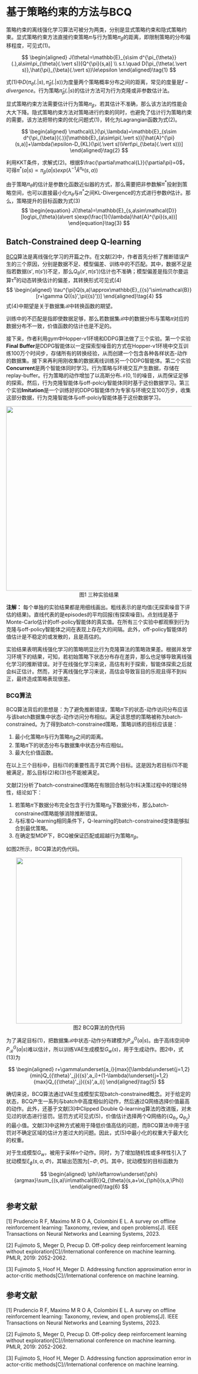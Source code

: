 # 基于策略约束的方法与BCQ

策略约束的离线强化学习算法可被分为两类，分别是显式策略约束和隐式策略约束。显式策略约束方法直接约束策略$\pi$与行为策略$\pi_{\beta}$的距离，即限制策略的分布偏移程度，可见式(1)。

$$
\begin{aligned}
J(\theta)=\mathbb{E}_{s\sim d^{\pi_{\theta}}(.),a\sim\pi_{\theta}(.\vert s)}[Q^{\pi}(s,a)] \\
s.t.\quad D(\pi_{\theta(.\vert s)},\hat{\pi}_{\beta}(.\vert s))\le\epsilon
\end{aligned}\tag{1}
$$

式(1)中$D(\pi_{\theta}(.\vert s),\hat{\pi}_{\beta}(.\vert s))$为度量两个策略概率分布之间的距离，常见的度量是$f-divergence$。行为策略$\hat{\pi}_{\beta}(.\vert s)$的估计方法可为行为克隆或非参数估计法。

显式策略约束方法需要估计行为策略$\pi_{\beta}$，若其估计不准确，那么该方法的性能会大大下降。隐式策略约束方法对策略进行约束的同时，也避免了估计行为策略约束的需要。该方法把带约束的优化问题式(1)，转化为Lagrangian函数为式(2)。

$$
\begin{aligned}
\mathcal{L}(\pi,\lambda)=\mathbb{E}_{s\sim d^{\pi_{\beta}}(.)}[\mathbb{E}_{a\sim\pi(.\vert s)}[\hat{A}^{\pi}(s,a)]+\lambda(\epsilon-D_{KL}(\pi(.\vert s)\Vert\pi_{\beta}(.\vert s)))]
\end{aligned}\tag{2}
$$

利用KKT条件，求解式(2)。根据$\frac{\partial\mathcal{L}}{\partial\pi}=0$，可得$\pi^{*}(a\vert s)\propto\pi_{\beta}(a\vert s)exp(\lambda^{-1}\hat{A}^{\pi_k}(s,a))$

由于策略$\pi_{\theta}$的估计是参数化函数近似器的方式，那么需要把非参数解$\pi^{*}$投射到策略空间，也可以直接最小化$\pi_{\theta}$与$\pi^{*}$之间KL-Divergence的方式进行参数$\theta$估计。那么，策略提升的目标函数为式(3)
$$
\begin{equation}
J(\theta)=\mathbb{E}_{s,a\sim\mathcal{D}}[log\pi_{\theta}(a\vert s)exp(\frac{1}{\lambda}\hat{A}^{\pi}(s,a))]
\end{equation}\tag{3}
$$


## Batch-Constrained deep Q-learning

[BCQ](https://arxiv.org/abs/1812.02900 "BCQ")算法是离线强化学习的开篇之作。在文献[2]中，作者首先分析了推断错误产生的三个原因，分别是数据不足、模型偏差、训练中的不匹配。其中，数据不足是指若数据$({s}',\pi({s}'))$不足，那么$Q_{\theta}({s}',\pi({s}'))$估计也不准确；模型偏差是指贝尔曼运算$\mathcal{\tau}^{\pi}$的动态转换估计的偏差，其转换形式可见式(4)
$$
\begin{aligned}
\tau^{\pi}Q(s,a)\approx\mathbb{E}_{{s}'\sim\mathcal{B}}[r+\gamma Q({s}',\pi({s}'))]
\end{aligned}\tag{4}
$$
式(4)中期望是关于数据集$\mathcal{B}$中转换函数的期望。

训练中的不匹配是指即使数据足够，那么若数据集$\mathcal{B}$中的数据分布与策略$\pi$对应的数据分布不一致，价值函数的估计也是不足的。

接下来，作者利用gym中Hopper-v1环境和DDPG算法做了三个实验。第一个实验**Final Buffer**是DDPG智能体以一定探索型噪音的方式在Hopper-v1环境中交互训练100万个时间步，存储所有的转换经验，从而创建一个包含各种各样状态-动作的数据集。接下来再利用刚收集的数据离线训练另一个DDPG智能体。第二个实验**Concurrent**是两个智能体同时学习。行为策略与环境交互产生数据，存储在replay-buffer。行为策略的动作增加了以高斯分布$\mathcal{N}(0,1)$的噪音，从而保证足够的探索。然后，行为克隆智能体与off-polciy智能体同时基于这份数据学习。第三个实验**Imitation**是一个训练好的DDPG智能体作为专家与环境交互100万步，收集这部分数据，行为克隆智能体与off-polciy智能体基于这份数据学习。

<div align="center">
  <img src="https://www.robotech.ink/usr/uploads/2024/02/4197641534.png" width=600 height=500/>
</div>
<div align="center">
  图1 三种实验结果
</div>


**注解：** 每个单独的实验结果都是用细线画出。粗线表示的是均值(无探索噪音下评估的结果)。直线代表的是episodes的平均回报(有探索噪音)。点划线是基于Monte-Carlo估计的off-policy智能体的真实值。在所有三个实验中都观察到行为克隆与off-policy智能体之间在表现上存在大的间隔。此外，off-policy智能体的值估计是不稳定的或发散的，且是高估的。

实验结果表明离线强化学习的策略明显比行为克隆算法的策略效果差。根据并发学习环境下的结果，可知，若初始策略下状态分布存在差异，那么也足够导致离线强化学习的推断错误。对于在线强化学习来说，高估有利于探索，智能体探索之后就会纠正估计。然而，对于离线强化学习来说，高估会导致盲目的乐观且得不到纠正，最终造成策略表现很差。



### BCQ算法

BCQ算法背后的思想是：为了避免推断错误，策略$\pi$下的状态-动作访问分布应该与该batch数据集中状态-动作访问分布相似。满足该思想的策略被称为batch-constrained。为了得到batch-constrained策略，策略训练的目标应该是：

1. 最小化策略$\pi$与行为策略$\pi_{\beta}$之间的距离。
2. 策略$\pi$下的状态分布与数据集中状态分布应相似。
3. 最大化价值函数。

在以上三个目标中，目标(1)的重要性高于其它两个目标。这是因为若目标(1)不能被满足，那么目标(2)和(3)也不能被满足。

文献[2]分析了batch-constrained策略在有限回合制马尔科决策过程中的理论特性，结论如下：

1. 若策略$\pi$下数据分布完全包含于行为策略$\pi_{\beta}$下数据分布，那么batch-constrained策略能够消除推断错误。
2. 与标准Q-learning相同条件下，Q-learning的batch-constrained变体能够拟合到最优策略。
3. 在确定型MDP下，BCQ被保证匹配或超越行为策略$\pi_{\beta}$。

如图2所示，BCQ算法的伪代码。

<div align="center">
  <img src="https://www.robotech.ink/usr/uploads/2024/02/4041576793.png" width=450 />
</div>
<div align="center">
  图2 BCQ算法的伪代码
</div>



为了满足目标(1)，把数据集$\mathcal{B}$中状态-动作分布建模为$P^G_{\mathcal{B}}(a\vert s)$。由于高纬空间中$P^G_{\mathcal{B}}(a\vert s)$难以估计，所以训练VAE生成模型$G_w(s)$，用于生成动作。图2中，式(13)为

$$
\begin{aligned}
r+\gamma\underset{a_i}{max}[\lambda\underset{j=1,2}{min}Q_{{\theta}'_j}({s}',a_i)+(1-\lambda)\underset{j=1,2}{max}Q_{{\theta}'_j}({s}',a_i)]
\end{aligned}\tag{5}
$$

确切来说，BCQ算法通过VAE生成模型实现batch-constrained概念。对于给定的状态，BCQ产生一系列与batch中高度相似的动作，然后通过Q网络选择价值最高的动作。此外，还基于文献[3]中Clipped Double Q-learning算法的改进版，对未见过的状态进行惩罚。惩罚方式可见式(5)，价值估计选择两个Q网络的$\{Q_{\theta_1},Q_{\theta_2}\}$的最小值。文献[3]中这种方式被用于降低价值高估的问题，而BCQ算法中用于惩罚对不确定区域的估计方差过大的问题。因此，式(5)中最小化的权重大于最大化的权重。

对于生成模型$G_{w}$，被用于采样$n$个动作。同时，为了增加随机性或多样性引入了扰动模型$\xi_{\phi}(s,a,\Phi)$，其输出范围为$[-\Phi,\Phi]$。其中，扰动模型的目标函数为

$$
\begin{aligned}
\phi\leftarrow\underset{\phi}{argmax}\sum_{(s,a)\in\mathcal{B}}Q_{\theta}(s,a+\xi_{\phi}(s,a,\Phi))
\end{aligned}\tag{6}
$$


## 参考文献

[1] Prudencio R F, Maximo M R O A, Colombini E L. A survey on offline reinforcement learning: Taxonomy, review, and open problems[J]. IEEE Transactions on Neural Networks and Learning Systems, 2023.

[2] Fujimoto S, Meger D, Precup D. Off-policy deep reinforcement learning without exploration[C]//International conference on machine learning. PMLR, 2019: 2052-2062.

[3] Fujimoto S, Hoof H, Meger D. Addressing function approximation error in actor-critic methods[C]//International conference on machine learning. 

## 参考文献

[1] Prudencio R F, Maximo M R O A, Colombini E L. A survey on offline reinforcement learning: Taxonomy, review, and open problems[J]. IEEE Transactions on Neural Networks and Learning Systems, 2023.

[2] Fujimoto S, Meger D, Precup D. Off-policy deep reinforcement learning without exploration[C]//International conference on machine learning. PMLR, 2019: 2052-2062.

[3] Fujimoto S, Hoof H, Meger D. Addressing function approximation error in actor-critic methods[C]//International conference on machine learning. 